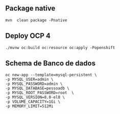 
## Package native

```
mvn  clean package -Pnative
```

## Deploy OCP 4

```
./mvnw oc:build oc:resource oc:apply -Popenshift
```

## Schema de Banco de dados

```
oc new-app --template=mysql-persistent \
-p MYSQL_USER=admin \
-p MYSQL_PASSWORD=admin \
-p MYSQL_DATABASE=pessoadb \
-p MYSQL_ROOT_PASSWORD=root  \
-p MYSQL_VERSION=8.0-el8 \
-p VOLUME_CAPACITY=1Gi \
-p MEMORY_LIMIT=512Mi
```
